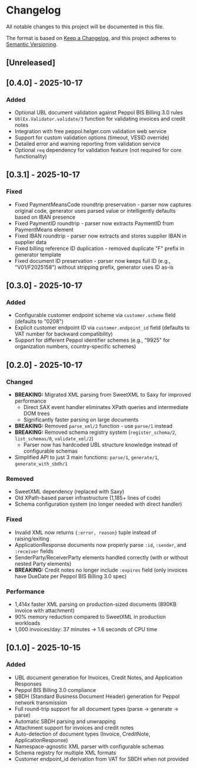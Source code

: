 # Changelog

All notable changes to this project will be documented in this file.

The format is based on [Keep a Changelog](https://keepachangelog.com/en/1.0.0/),
and this project adheres to [Semantic Versioning](https://semver.org/spec/v2.0.0.html).

## [Unreleased]

## [0.4.0] - 2025-10-17

### Added
- Optional UBL document validation against Peppol BIS Billing 3.0 rules
- `UblEx.Validator.validate/3` function for validating invoices and credit notes
- Integration with free peppol.helger.com validation web service
- Support for custom validation options (timeout, VESID override)
- Detailed error and warning reporting from validation service
- Optional `req` dependency for validation feature (not required for core functionality)

## [0.3.1] - 2025-10-17

### Fixed
- Fixed PaymentMeansCode roundtrip preservation - parser now captures original code, generator uses parsed value or intelligently defaults based on IBAN presence
- Fixed PaymentID roundtrip - parser now extracts PaymentID from PaymentMeans element
- Fixed IBAN roundtrip - parser now extracts and stores supplier IBAN in supplier data
- Fixed billing reference ID duplication - removed duplicate "F" prefix in generator template
- Fixed document ID preservation - parser now keeps full ID (e.g., "V01/F2025158") without stripping prefix, generator uses ID as-is

## [0.3.0] - 2025-10-17

### Added
- Configurable customer endpoint scheme via `customer.scheme` field (defaults to "0208")
- Explicit customer endpoint ID via `customer.endpoint_id` field (defaults to VAT number for backward compatibility)
- Support for different Peppol identifier schemes (e.g., "9925" for organization numbers, country-specific schemes)

## [0.2.0] - 2025-10-17

### Changed
- **BREAKING:** Migrated XML parsing from SweetXML to Saxy for improved performance
  - Direct SAX event handler eliminates XPath queries and intermediate DOM trees
  - Significantly faster parsing on large documents
- **BREAKING:** Removed `parse_xml/2` function - use `parse/1` instead
- **BREAKING:** Removed schema registry system (`register_schema/2`, `list_schemas/0`, `validate_xml/2`)
  - Parser now has hardcoded UBL structure knowledge instead of configurable schemas
- Simplified API to just 3 main functions: `parse/1`, `generate/1`, `generate_with_sbdh/1`

### Removed
- SweetXML dependency (replaced with Saxy)
- Old XPath-based parser infrastructure (1,185+ lines of code)
- Schema configuration system (no longer needed with direct handler)

### Fixed
- Invalid XML now returns `{:error, reason}` tuple instead of raising/exiting
- ApplicationResponse documents now properly parse `:id`, `:sender`, and `:receiver` fields
- SenderParty/ReceiverParty elements handled correctly (with or without nested Party elements)
- **BREAKING:** Credit notes no longer include `:expires` field (only invoices have DueDate per Peppol BIS Billing 3.0 spec)

### Performance
- 1,414x faster XML parsing on production-sized documents (890KB invoice with attachment)
- 90% memory reduction compared to SweetXML in production workloads
- 1,000 invoices/day: 37 minutes → 1.6 seconds of CPU time

## [0.1.0] - 2025-10-15

### Added
- UBL document generation for Invoices, Credit Notes, and Application Responses
- Peppol BIS Billing 3.0 compliance
- SBDH (Standard Business Document Header) generation for Peppol network transmission
- Full round-trip support for all document types (parse → generate → parse)
- Automatic SBDH parsing and unwrapping
- Attachment support for invoices and credit notes
- Auto-detection of document types (Invoice, CreditNote, ApplicationResponse)
- Namespace-agnostic XML parser with configurable schemas
- Schema registry for multiple XML formats
- Customer endpoint_id derivation from VAT for SBDH when not provided

